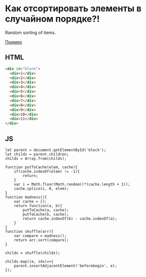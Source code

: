 # Как отсортировать элементы в случайном порядке?!
Random sorting of items. 

[Пример](https://codepen.io/xakplant/pen/VqjdbP)
## HTML
```HTML
<div id="block">
  <div>1</div>
  <div>2</div>
  <div>3</div>
  <div>4</div>
  <div>5</div>
  <div>6</div>
  <div>7</div>
  <div>8</div>
  <div>9</div>
  <div>10</div>
  <div>11</div>
</div>
```
## JS
```JS
let parent = document.getElementById('block');
let childs = parent.children;
childs = Array.from(childs);

function putToCache(elem, cache){
    if(cache.indexOf(elem) != -1){
        return;
    }
    var i = Math.floor(Math.random()*(cache.length + 1));
    cache.splice(i, 0, elem);
}
function madness(){
    var cache = [];
    return function(a, b){
        putToCache(a, cache);
        putToCache(b, cache);
        return cache.indexOf(b) - cache.indexOf(a);
    }
}
function shuffle(arr){
    var compare = madness();
    return arr.sort(compare);
}

childs = shuffle(childs);

childs.map((e, idx)=>{
    parent.insertAdjacentElement('beforebegin', e);
});
```
